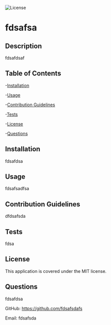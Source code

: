 ![License](https://img.shields.io/badge/License-MIT-blue.svg)

# fdsafsa

## Description 
fdsafdsaf

## Table of Contents

 -[Installation](#installation)

 -[Usage](#usage)

 -[Contribution Guidelines](#contribution-guidelines)

 -[Tests](#tests)

 -[License](#license)

 -[Questions](#questions)

## Installation 
fdsafdsa

## Usage 
fdsafsadfsa

## Contribution Guidelines 
dfdsafsda

## Tests 
fdsa

## License 
 This application is covered under the MIT license.

## Questions 
fdsafdsa 

GitHub: https://github.com/fdsafsdafs 

Email: fdsafsda
